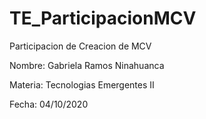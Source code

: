# TE_ParticipacionMCV

Participacion de Creacion de MCV

Nombre: Gabriela Ramos Ninahuanca

Materia: Tecnologias Emergentes II

Fecha: 04/10/2020
